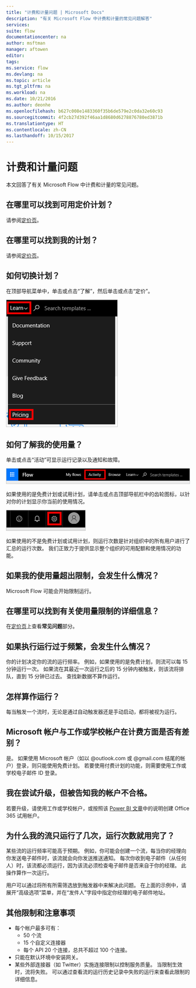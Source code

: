 ```yaml
---
title: "计费和计量问题 | Microsoft Docs"
description: "有关 Microsoft Flow 中计费和计量的常见问题解答"
services: 
suite: flow
documentationcenter: na
author: msftman
manager: aftowen
editor: 
tags: 
ms.service: flow
ms.devlang: na
ms.topic: article
ms.tgt_pltfrm: na
ms.workload: na
ms.date: 10/21/2016
ms.author: deonhe
ms.openlocfilehash: b627c008e1483360f35b6de579e2c0da32e60c93
ms.sourcegitcommit: 4f2cb27d392f46aa1d8680d6278876780ed3871b
ms.translationtype: HT
ms.contentlocale: zh-CN
ms.lasthandoff: 10/15/2017
---
```

# <a name="billing-and-metering-questions"></a>计费和计量问题
本文回答了有关 Microsoft Flow 中计费和计量的常见问题。

## <a name="where-can-i-find-out-what-pricing-plans-are-available"></a>在哪里可以找到可用定价计划？
请参阅[定价页](https://flow.microsoft.com/pricing/)。

## <a name="where-can-i-find-out-what-my-plan-is"></a>在哪里可以找到我的计划？
请参阅[定价页](https://flow.microsoft.com/pricing/)。

## <a name="how-do-i-switch-plans"></a>如何切换计划？
在顶部导航菜单中，单击或点击“了解”，然后单击或点击“定价”。

![了解 > 定价](./media/billing-questions/learn-pricing.png)

## <a name="how-do-i-know-how-much-ive-used"></a>如何了解我的使用量？
单击或点击“活动”可显示运行记录以及通知和故障。

![“活动”链接](./media/billing-questions/activity-link.png)

如果使用的是免费计划或试用计划，请单击或点击顶部导航栏中的齿轮图标，以针对你的计划显示你当前的使用情况。   

![“设置”按钮](./media/billing-questions/settings.png)

如果使用的不是免费计划或试用计划，则运行次数是针对组织中的所有用户进行了汇总的运行次数。 我们正致力于提供显示整个组织的可用配额和使用情况的功能。

## <a name="what-happens-if-my-usage-exceeds-the-limits"></a>如果我的使用量超出限制，会发生什么情况？
Microsoft Flow 可能会开始限制运行。

## <a name="where-can-i-find-more-information-regarding-the-usage-limits"></a>在哪里可以找到有关使用量限制的详细信息？
在[定价页](https://flow.microsoft.com/pricing/)上查看**常见问题**部分。

## <a name="what-happens-if-i-try-to-execute-runs-too-frequently"></a>如果执行运行过于频繁，会发生什么情况？
你的计划决定你的流的运行频率。 例如，如果使用的是免费计划，则流可以每 15 分钟运行一次。 如果流在其最近一次运行之后的 15 分钟内被触发，则该流将排队，直到 15 分钟已过去。 查找新数据不算作运行。

## <a name="what-counts-as-a-run"></a>怎样算作运行？
每当触发一个流时，无论是通过自动触发器还是手动启动，都将被视为运行。

## <a name="are-there-differences-between-microsoft-accounts-and-work-or-school-accounts-for-billing"></a>Microsoft 帐户与工作或学校帐户在计费方面是否有差别？
是。 如果使用 Microsoft 帐户（如以 @outlook.com 或 @gmail.com 结尾的帐户）登录，则只能使用免费计划。 若要使用付费计划的功能，则需要使用工作或学校电子邮件 ID 登录。

## <a name="im-trying-to-upgrade-but-im-told-my-account-isnt-eligible"></a>我在尝试升级，但被告知我的帐户不合格。
若要升级，请使用工作或学校帐户，或按照该 [Power BI 文章](https://powerbi.microsoft.com/documentation/powerbi-admin-signing-up-for-power-bi-with-a-new-office-365-trial/)中的说明创建 Office 365 试用帐户。

## <a name="why-did-i-run-out-of-runs-when-my-flow-only-ran-a-few-times"></a>为什么我的流只运行了几次，运行次数就用完了？
某些流的运行频率可能高于预期。 例如，你可能会创建一个流，每当你的经理向你发送电子邮件时，该流就会向你发送推送通知。 每次你收到电子邮件（从任何人）时，该流都必须运行，因为该流必须检查电子邮件是否来自于你的经理。 此操作算作一次运行。

用户可以通过将所有所需筛选放到触发器中来解决此问题。 在上面的示例中，请展开“高级选项”菜单，并在“发件人”字段中指定你经理的电子邮件地址。

## <a name="other-limits-and-caveats"></a>其他限制和注意事项
* 每个帐户最多可有：
  * 50 个流
  * 15 个自定义连接器
  * 每个 API 20 个连接，总共不超过 100 个连接。
* 只能在默认环境中安装网关。   
* 某些外部连接器（如 Twitter）实施连接限制以控制服务质量。 当限制生效时，流将失败。 可以通过查看流的运行历史记录中失败的运行来查看此限制的详细信息。


